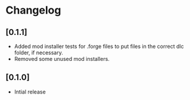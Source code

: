# Changelog

## [0.1.1]
- Added mod installer tests for .forge files to put files in the correct dlc folder, if necessary. 
- Removed some unused mod installers.

## [0.1.0]
- Intial release
